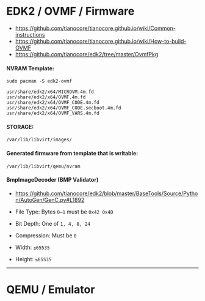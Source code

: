 # EDK2 / OVMF / Firmware

- https://github.com/tianocore/tianocore.github.io/wiki/Common-instructions
- https://github.com/tianocore/tianocore.github.io/wiki/How-to-build-OVMF
- https://github.com/tianocore/edk2/tree/master/OvmfPkg

#### NVRAM Template:

```
sudo pacman -S edk2-ovmf
```

```
usr/share/edk2/x64/MICROVM.4m.fd
usr/share/edk2/x64/OVMF.4m.fd
usr/share/edk2/x64/OVMF_CODE.4m.fd
usr/share/edk2/x64/OVMF_CODE.secboot.4m.fd
usr/share/edk2/x64/OVMF_VARS.4m.fd
```

#### STORAGE:

```
/var/lib/libvirt/images/
```

#### Generated firmware from template that is writable:

```
/var/lib/libvirt/qemu/nvram
```

#### BmpImageDecoder (BMP Validator)

- https://github.com/tianocore/edk2/blob/master/BaseTools/Source/Python/AutoGen/GenC.py#L1892

- File Type: Bytes `0–1` must be `0x42 0x4D`
- Bit Depth: One of `1, 4, 8, 24`
- Compression: Must be `0`
- Width: `≤65535`
- Height: `≤65535`





---

# QEMU / Emulator


